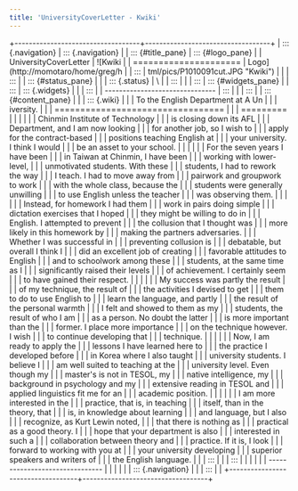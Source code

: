 ```yaml
---
title: 'UniversityCoverLetter - Kwiki'
---
```


+-----------------------------------+-----------------------------------+
| ::: {.navigation}                 | ::: {.navigation}                 |
| ::: {#title_pane}                 | ::: {#logo_pane}                  |
| UniversityCoverLetter             | ![Kwiki                           |
| =====================             | Logo](http://momotaro/home/greg/h |
| :::                               | tml/pics/P1010091cut.JPG "Kwiki") |
|                                   | :::                               |
| ::: {#status_pane}                |                                   |
| ::: {.status}                     | \                                 |
| :::                               |                                   |
| :::                               | ::: {#widgets_pane}               |
| :::                               | ::: {.widgets}                    |
|                                   | :::                               |
| -------------------------------   | :::                               |
|                                   | :::                               |
| ::: {#content_pane}               |                                   |
| ::: {.wiki}                       |                                   |
| To the English Department at A Un |                                   |
| iversity.                         |                                   |
| ================================= |                                   |
| =========                         |                                   |
|                                   |                                   |
| Chinmin Institute of Technology   |                                   |
| is closing down its AFL           |                                   |
| Department, and I am now looking  |                                   |
| for another job, so I wish to     |                                   |
| apply for the contract-based      |                                   |
| positions teaching English at     |                                   |
| your university. I think I would  |                                   |
| be an asset to your school.       |                                   |
|                                   |                                   |
| For the seven years I have been   |                                   |
| in Taiwan at Chinmin, I have been |                                   |
| working with lower-level,         |                                   |
| unmotivated students. With these  |                                   |
| students, I had to rework the way |                                   |
| I teach. I had to move away from  |                                   |
| pairwork and groupwork to work    |                                   |
| with the whole class, because the |                                   |
| students were generally unwilling |                                   |
| to use English unless the teacher |                                   |
| was observing them.               |                                   |
|                                   |                                   |
| Instead, for homework I had them  |                                   |
| work in pairs doing simple        |                                   |
| dictation exercises that I hoped  |                                   |
| they might be willing to do in    |                                   |
| English. I attempted to prevent   |                                   |
| the collusion that I thought was  |                                   |
| more likely in this homework by   |                                   |
| making the partners adversaries.  |                                   |
| Whether I was successful in       |                                   |
| preventing collusion is           |                                   |
| debatable, but overall I think I  |                                   |
| did an excellent job of creating  |                                   |
| favorable attitudes to English    |                                   |
| and to schoolwork among these     |                                   |
| students, at the same time as I   |                                   |
| significantly raised their levels |                                   |
| of achievement. I certainly seem  |                                   |
| to have gained their respect.     |                                   |
|                                   |                                   |
| My success was partly the result  |                                   |
| of my technique, the result of    |                                   |
| the activities I devised to get   |                                   |
| them to do to use English to      |                                   |
| learn the language, and partly    |                                   |
| the result of the personal warmth |                                   |
| I felt and showed to them as my   |                                   |
| students, the result of who I am  |                                   |
| as a person. No doubt the latter  |                                   |
| is more important than the        |                                   |
| former. I place more importance   |                                   |
| on the technique however. I wish  |                                   |
| to continue developing that       |                                   |
| technique.                        |                                   |
|                                   |                                   |
| Now, I am ready to apply the      |                                   |
| lessons I have learned here to    |                                   |
| the practice I developed before   |                                   |
| in Korea where I also taught      |                                   |
| university students. I believe I  |                                   |
| am well suited to teaching at the |                                   |
| university level. Even though my  |                                   |
| master\'s is not in TESOL, my     |                                   |
| native intelligence, my           |                                   |
| background in psychology and my   |                                   |
| extensive reading in TESOL and    |                                   |
| applied linguistics fit me for an |                                   |
| academic position.                |                                   |
|                                   |                                   |
| I am more interested in the       |                                   |
| practice, that is, in teaching    |                                   |
| itself, than in the theory, that  |                                   |
| is, in knowledge about learning   |                                   |
| and language, but I also          |                                   |
| recognize, as Kurt Lewin noted,   |                                   |
| that there is nothing as          |                                   |
| practical as a good theory. I     |                                   |
| hope that your department is also |                                   |
| interested in such a              |                                   |
| collaboration between theory and  |                                   |
| practice. If it is, I look        |                                   |
| forward to working with you at    |                                   |
| your university developing        |                                   |
| superior speakers and writers of  |                                   |
| the English language.             |                                   |
| :::                               |                                   |
| :::                               |                                   |
|                                   |                                   |
| -------------------------------   |                                   |
|                                   |                                   |
| ::: {.navigation}                 |                                   |
| :::                               |                                   |
+-----------------------------------+-----------------------------------+
